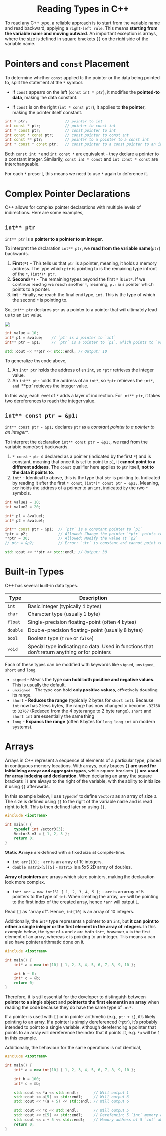 <div align="center">
  <h1>  Reading Types in C++ </h1>
</div>

To read any C++ type, a reliable approach is to start from the variable name and read backward, applying a `right-left rule`. This means **starting from the variable name and moving outward**. An important exception is arrays, where the size is defined in square brackets `[]` on the right side of the variable name.





# Pointers and `const` Placement

To determine whether `const` applied to the pointer or the data being pointed to, split the statement at the `*` symbol.

- If `const` appears on the left (`const int * ptr`), it modifies the **pointed-to data**, making the data constant.

- If `const` is on the right (`int * const ptr`), it applies to **the pointer**, making the pointer itself constant.

```C++
int * ptr;                 // pointer to int
int const * ptr;           // pointer to const int
int * const ptr;           // const pointer to int
int const * const ptr;     // const pointer to const int
int const ** ptr;          // pointer to a pointer to a const int
int * const * const ptr;   // const pointer to a const pointer to an int
```

Both `const int *` and `int const *` are equivalent - they declare a pointer to a constant integer. Similarily, `const int * const` and `int const * const` are interchangeable.

For each `*` present, this means we need to use `*` again to deference it.

# Complex Pointer Declarations

C++ allows for complex pointer declarations with multiple levels of indirections. Here are some examples,

## `int** ptr`

`int** ptr` is a **pointer to a pointer to an integer**.

To interpret the declaration `int** ptr`, we **read from the variable name**(`ptr`) backwards.

1. **First`(*)`** - This tells us that `ptr` is a pointer, meaning, it holds a memory address. The type which `ptr` is pointing to is the remaining type infront of the `*`, `(int*)* ptr`.
2. **Second`(*)`** - The remaining types beyond the first `*` is `int*`. If we continue reading we reach another `*`, meaning, `ptr` is a pointer which points to a pointer.
3. **int** - Finally, we reach the final end type, `int`. This is the type of which the second `*` is pointing to.

So, `int** ptr` declares `ptr` as a pointer to a pointer that will ultimately lead us to an `int` value.

![](./images/pointers_1.png)

```C++
int value = 10;
int* p1 = &value;    // `p1` is a pointer to `int`
int** ptr = &p1;     // `ptr` is a pointer to `p1`, which points to `value`

std::cout << **ptr << std::endl; // Output: 10
```

To generalize ths code above,

1. An `int* ptr` holds the address of an `int`, so `*ptr` retrieves the integer value.
2. An `int** ptr` holds the address of an `int*`, so `*ptr` retrieves the `int*, and `**ptr` retrieves the integer value.

In this way, each level of `*` adds a layer of indirection. For `int** ptr`, it takes two dereferences to reach the integer value.



## `int** const ptr = &p1;`

`int** const ptr = &p1;` declares `ptr` as a *constant pointer to a pointer to an integer**.

To interpret the declaration `int** const ptr = &p1;`, we read from the variable name(`ptr`) backwards.

1. `* const` - `ptr` is declared as a pointer (indicated by the first `*`) and is constant, meaning that once it is set to point to `p1`, it **cannot point to a different address**. The `const` qualifier here applies to `ptr` itself, **not to the data it points to**.
2. `int*` - Identical to above, this is the type that `ptr` is pointing to. Indicated by reading it after the first `* const`, `(int*)* const ptr = &p1;`. Meaning, `ptr` holds the address of a pointer to an `int`, indicated by the two `*` symbols.


```C++
int value1 = 10;
int value2 = 20;

int* p1 = &value1;
int* p2 = &value2;

int** const ptr = &p1;  // `ptr` is a constant pointer to `p1`
*ptr = p2;              // Allowed: Change the pointer `*ptr` points to
**ptr = 30;             // Allowed: Modify the value at `p2`
// ptr = &p2;           // Error: `ptr` is constant and cannot point to `p2`

std::cout << **ptr << std::endl; // Output: 30
```

# Built-in Types

C++ has several built-in data types.

| Type        | Description                                                                                   |
| ----------- | --------------------------------------------------------------------------------------------- |
| `int`       | Basic integer (typically 4 bytes)                                                  |
| `char`      | Character type (usually 1 byte)                                                               |
| `float`     | Single-precision floating-point (often 4 bytes)                                               |
| `double`    | Double-precision floating-point (usually 8 bytes)                                             |
| `bool`      | Boolean type (`true` or `false`)                                                              |
| `void`      | Special type indicating no data. Used in functions that don’t return anything or for pointers |

Each of these types can be modified with keywords like `signed`, `unsigned`, `short` and `long`.

- `signed` - Means the type **can hold both positive and negative values**. This is usually the default.
- `unsigned` - The type can hold **only positive values**, effectively doubling its range.
- `short` - **Reduces the range** (typically 2 bytes for `short int`). Because `int` now has 2 less bytes, the range has now changed to become `-32768` to `32767` (Reduced from the 4 byte range to 2 byte range). `short` and `short int` are essentially the same thing
- `long` - **Expands the range** (often 8 bytes for `long long int` on modern systems).

# Arrays

Arrays in C++ represent a sequence of elements of a particular type, placed in contiguous memory locations. With arrays, curly braces **`{}` are used for initializing arrays and aggregate types**, while square brackets **`[]` are used for array indexing and declaration**. When declaring an array the square brackets `[]` are always to the right of the variable, with the ability to initialize it using `{}` afterwards.

In this example below, I use `typedef` to define `Vector3` as an array of size `3`. The size is defined using `[]` to the right of the variable name and is read right to left. This is then defined later on using `{}`.

```C++
#include <iostream>

int main() {
    typedef int Vector3[3];
    Vector3 v3 = { 1, 2, 3 };
    return 0;
}
```

**Static Arrays** are defined with a fixed size at compile-time.

- `int arr[10];` - `arr` is an array of 10 integers.
- `double matrix[5][5]` - `matrix` is a 5x5 2D array of doubles.

**Array of pointers** are arrays which store pointers, making the declaration look more complex.

- `int* arr = new int[5] { 1, 2, 3, 4, 5 };` - `arr` is an array of 5 pointers to the type of `int`. When creating the array, `arr` will be pointing to the first index of the created array, hence `*arr` will output `1`.

Read `[]` as "array of". Hence, `int[10]` is an array of 10 integers.

Additionally, the `int*` type represents a pointer to an `int`, but **it can point to either a single integer or the first element in the array of integers**. In this example below, the type of `a` and `c` are both `int*`, however, `a` is the first element of an array, whereas `c` is pointing to an integer. This means `a` can also have pointer arithmatic done on it.

```C++
#include <iostream>

int main() {
    int* a = new int[10] { 1, 2, 3, 4, 5, 6, 7, 8, 9, 10 };

    int b = 5;
    int* c = &b;
    return 0;
}
```

Therefore, it is still essential for the developer to distinguish between **pointer to a single object** and **pointer to the first element in an array** when reading the code because they do have the same type of `int*`.

If a pointer is used with `[]` or in pointer arithmetic (e.g., `ptr + i`), it’s likely pointing to an array. If a pointer is simply dereferenced (`*ptr`), it’s probably intended to point to a single variable. Although dereferncing a pointer that points to an array will dereference the index that it points at, e.g. `*a` will be `1` in this example.

Additionally, the behaviour for the same operations is not identical,

```C++
#include <iostream>

int main() {
    int* a = new int[10] { 1, 2, 3, 4, 5, 6, 7, 8, 9, 10 };

    int b = 100;
    int* c = &b;

    std::cout << *a << std::endl;       // Will output 1
    std::cout << a[5] << std::endl;     // Will output 6
    std::cout << *(a + 5) << std::endl; // Will output 6

    std::cout << *c << std::endl;       // Will output 5
    std::cout << c[5] << std::endl;     // Derefencing 5 `int` memory address locations ahead. Unknown addresses.
    std::cout << c + 5 << std::endl;    // Memory address of 5 `int` ahead. Unknown addresses.
    return 0;
}
```